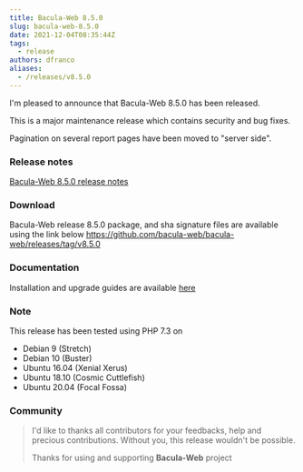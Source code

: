```yaml
---
title: Bacula-Web 8.5.0
slug: bacula-web-8.5.0
date: 2021-12-04T08:35:44Z
tags:
  - release
authors: dfranco
aliases:
  - /releases/v8.5.0
---
```


I'm pleased to announce that Bacula-Web 8.5.0 has been released.

<!-- truncate -->

This is a major maintenance release which contains security and bug fixes.

Pagination on several report pages have been moved to "server side".

### Release notes

[Bacula-Web 8.5.0 release notes](https://github.com/bacula-web/bacula-web/releases/tag/v8.5.0)

### Download

Bacula-Web release 8.5.0 package, and sha signature files are available using the link below
https://github.com/bacula-web/bacula-web/releases/tag/v8.5.0

### Documentation

Installation and upgrade guides are available [here](https://www.bacula-web.org/docs)

### Note

This release has been tested using PHP 7.3 on

- Debian 9 (Stretch)
- Debian 10 (Buster)
- Ubuntu 16.04 (Xenial Xerus)
- Ubuntu 18.10 (Cosmic Cuttlefish)
- Ubuntu 20.04 (Focal Fossa)

### Community

> I'd like to thanks all contributors for your feedbacks, help and precious contributions.
> Without you, this release wouldn't be possible.
>
> Thanks for using and supporting **Bacula-Web** project
